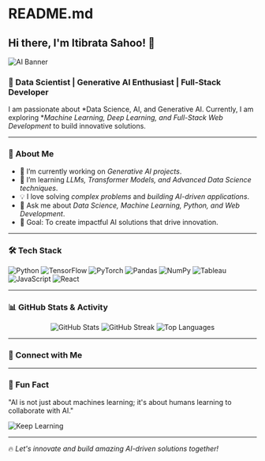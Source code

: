 # README.md

## Hi there, I'm Itibrata Sahoo! 👋

![AI Banner](https://media3.giphy.com/media/v1.Y2lkPTc5MGI3NjExODRrdGs4cWZycm56eHhkY3RtdjdmZGdkbWlqa3gwd3drZmhvNzE0cyZlcD12MV9pbnRlcm5hbF9naWZfYnlfaWQmY3Q9Zw/PjJ1cLHqLEveXysGDB/giphy.gif)

### 🚀 Data Scientist | Generative AI Enthusiast | Full-Stack Developer

I am passionate about *Data Science, AI, and Generative AI. Currently, I am exploring **Machine Learning, Deep Learning, and Full-Stack Web Development* to build innovative solutions. 

---

### 🌟 About Me
- 🔭 I’m currently working on *Generative AI projects*.
- 🌱 I’m learning *LLMs, Transformer Models, and Advanced Data Science techniques*.
- 💡 I love solving *complex problems* and *building AI-driven applications*.
- 💬 Ask me about *Data Science, Machine Learning, Python, and Web Development*.
- 🎯 Goal: To create impactful AI solutions that drive innovation.

---

### 🛠 Tech Stack

![Python](https://img.shields.io/badge/Python-3776AB?style=for-the-badge&logo=python&logoColor=white)
![TensorFlow](https://img.shields.io/badge/TensorFlow-FF6F00?style=for-the-badge&logo=tensorflow&logoColor=white)
![PyTorch](https://img.shields.io/badge/PyTorch-EE4C2C?style=for-the-badge&logo=pytorch&logoColor=white)
![Pandas](https://img.shields.io/badge/Pandas-150458?style=for-the-badge&logo=pandas&logoColor=white)
![NumPy](https://img.shields.io/badge/NumPy-013243?style=for-the-badge&logo=numpy&logoColor=white)
![Tableau](https://img.shields.io/badge/Tableau-E97627?style=for-the-badge&logo=tableau&logoColor=white)
![JavaScript](https://img.shields.io/badge/JavaScript-F7DF1E?style=for-the-badge&logo=javascript&logoColor=black)
![React](https://img.shields.io/badge/React-61DAFB?style=for-the-badge&logo=react&logoColor=black)

---

### 📊 GitHub Stats & Activity
<p align="center">
  <img src="https://github-readme-stats.vercel.app/api?username=ItibrataSahoo&show_icons=true&theme=radical" alt="GitHub Stats">
  <img src="https://github-readme-streak-stats.herokuapp.com/?user=ItibrataSahoo&theme=radical" alt="GitHub Streak">
  <img src="https://github-readme-stats.vercel.app/api/top-langs/?username=ItibrataSahoo&layout=compact&theme=radical" alt="Top Languages">
</p>

---

### 📣 Connect with Me


---

### 🎯 Fun Fact
"AI is not just about machines learning; it's about humans learning to collaborate with AI."

![Keep Learning](https://media.giphy.com/media/l0Hlyu5O4J4pHTy0k/giphy.gif)

---

🔥 *Let's innovate and build amazing AI-driven solutions together!*
